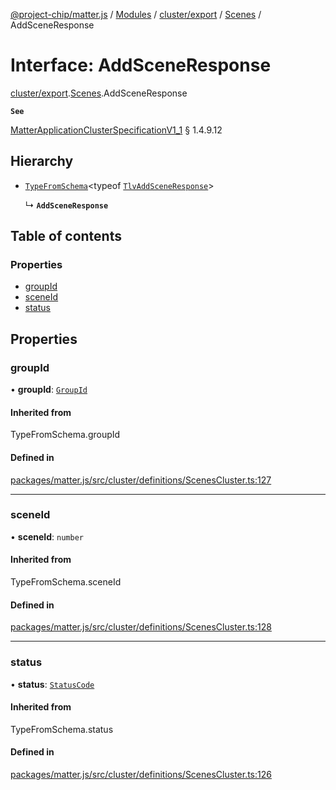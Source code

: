 [@project-chip/matter.js](../README.md) / [Modules](../modules.md) / [cluster/export](../modules/cluster_export.md) / [Scenes](../modules/cluster_export.Scenes.md) / AddSceneResponse

# Interface: AddSceneResponse

[cluster/export](../modules/cluster_export.md).[Scenes](../modules/cluster_export.Scenes.md).AddSceneResponse

**`See`**

[MatterApplicationClusterSpecificationV1_1](spec_export.MatterApplicationClusterSpecificationV1_1.md) § 1.4.9.12

## Hierarchy

- [`TypeFromSchema`](../modules/tlv_export.md#typefromschema)\<typeof [`TlvAddSceneResponse`](../modules/cluster_export.Scenes.md#tlvaddsceneresponse)\>

  ↳ **`AddSceneResponse`**

## Table of contents

### Properties

- [groupId](cluster_export.Scenes.AddSceneResponse.md#groupid)
- [sceneId](cluster_export.Scenes.AddSceneResponse.md#sceneid)
- [status](cluster_export.Scenes.AddSceneResponse.md#status)

## Properties

### groupId

• **groupId**: [`GroupId`](../modules/datatype_export.md#groupid)

#### Inherited from

TypeFromSchema.groupId

#### Defined in

[packages/matter.js/src/cluster/definitions/ScenesCluster.ts:127](https://github.com/project-chip/matter.js/blob/3adaded6/packages/matter.js/src/cluster/definitions/ScenesCluster.ts#L127)

___

### sceneId

• **sceneId**: `number`

#### Inherited from

TypeFromSchema.sceneId

#### Defined in

[packages/matter.js/src/cluster/definitions/ScenesCluster.ts:128](https://github.com/project-chip/matter.js/blob/3adaded6/packages/matter.js/src/cluster/definitions/ScenesCluster.ts#L128)

___

### status

• **status**: [`StatusCode`](../enums/protocol_interaction_export.StatusCode.md)

#### Inherited from

TypeFromSchema.status

#### Defined in

[packages/matter.js/src/cluster/definitions/ScenesCluster.ts:126](https://github.com/project-chip/matter.js/blob/3adaded6/packages/matter.js/src/cluster/definitions/ScenesCluster.ts#L126)
